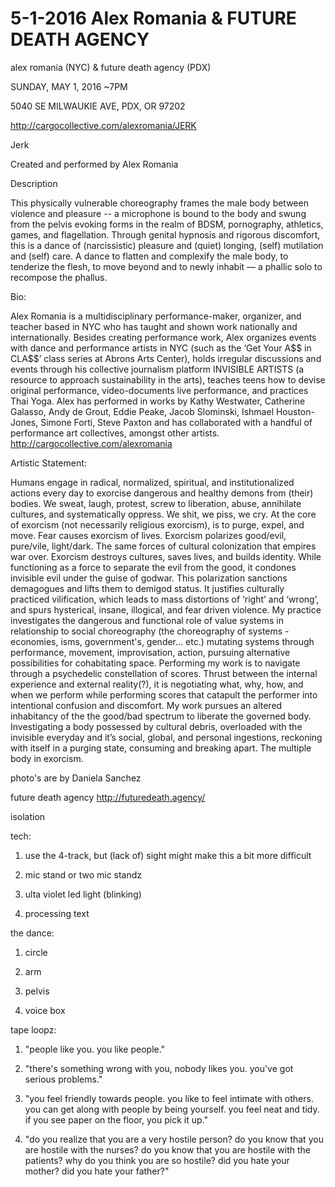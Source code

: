 # 5-1-2016 Alex Romania & FUTURE DEATH AGENCY


alex romania (NYC) & future death agency (PDX)

SUNDAY, MAY 1, 2016 \~7PM

5040 SE MILWAUKIE AVE, PDX, OR 97202

<http://cargocollective.com/alexromania/JERK>

Jerk

Created and performed by Alex Romania

Description

This physically vulnerable choreography frames the male body between violence and pleasure -- a microphone is bound to the body and swung from the pelvis evoking forms in the realm of BDSM, pornography, athletics, games, and flagellation. Through genital hypnosis and rigorous discomfort, this is a dance of (narcissistic) pleasure and (quiet) longing, (self) mutilation and (self) care. A dance to flatten and complexify the male body, to tenderize the flesh, to move beyond and to newly inhabit — a phallic solo to recompose the phallus.

Bio:

Alex Romania is a multidisciplinary performance-maker, organizer, and teacher based in NYC who has taught and shown work nationally and internationally. Besides creating performance work, Alex organizes events with dance and performance artists in NYC (such as the ‘Get Your A\$\$ in CLA\$\$’ class series at Abrons Arts Center), holds irregular discussions and events through his collective journalism platform INVISIBLE ARTISTS (a resource to approach sustainability in the arts), teaches teens how to devise original performance, video-documents live performance, and practices Thai Yoga. Alex has performed in works by Kathy Westwater, Catherine Galasso, Andy de Grout, Eddie Peake, Jacob Slominski, Ishmael Houston-Jones, Simone Forti, Steve Paxton and has collaborated with a handful of performance art collectives, amongst other artists. <http://cargocollective.com/alexromania>

Artistic Statement:

Humans engage in radical, normalized, spiritual, and institutionalized actions every day to exorcise dangerous and healthy demons from (their) bodies. We sweat, laugh, protest, screw to liberation, abuse, annihilate cultures, and systematically oppress. We shit, we piss, we cry. At the core of exorcism (not necessarily religious exorcism), is to purge, expel, and move. Fear causes exorcism of lives. Exorcism polarizes good/evil, pure/vile, light/dark. The same forces of cultural colonization that empires war over. Exorcism destroys cultures, saves lives, and builds identity. While functioning as a force to separate the evil from the good, it condones invisible evil under the guise of godwar. This polarization sanctions demagogues and lifts them to demigod status. It justifies culturally practiced vilification, which leads to mass distortions of ‘right’ and ‘wrong’, and spurs hysterical, insane, illogical, and fear driven violence. My practice investigates the dangerous and functional role of value systems in relationship to social choreography (the choreography of systems - economies, isms, government's, gender... etc.) mutating systems through performance, movement, improvisation, action, pursuing alternative possibilities for cohabitating space. Performing my work is to navigate through a psychedelic constellation of scores. Thrust between the internal experience and external reality(?), it is negotiating what, why, how, and when we perform while performing scores that catapult the performer into intentional confusion and discomfort. My work pursues an altered inhabitancy of the the good/bad spectrum to liberate the governed body. Investigating a body possessed by cultural debris, overloaded with the invisible everyday and it’s social, global, and personal ingestions, reckoning with itself in a purging state, consuming and breaking apart. The multiple body in exorcism.

photo's are by Daniela Sanchez

future death agency <http://futuredeath.agency/>

isolation

tech:

1. use the 4-track, but (lack of) sight might make this a bit more difficult

2. mic stand or two mic standz

3. ulta violet led light (blinking)

4. processing text

the dance:

1. circle

2. arm

3. pelvis

4. voice box

tape loopz:

1. "people like you. you like people."

2. "there's something wrong with you, nobody likes you. you've got serious problems."

3. "you feel friendly towards people. you like to feel intimate with others. you can get along with people by being yourself. you feel neat and tidy. if you see paper on the floor, you pick it up."

4. "do you realize that you are a very hostile person? do you know that you are hostile with the nurses? do you know that you are hostile with the patients? why do you think you are so hostile? did you hate your mother? did you hate your father?"
